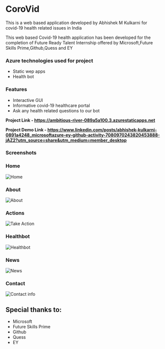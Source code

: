 
# **CoroVid**

This is a web based application developed by Abhishek M Kulkarni for covid-19 health related issues in India

This web based Covid-19 health application has been developed for the completion of Future Ready Talent Internship offered by Microsoft,Future Skills Prime,Github,Quess and EY

### Azure technologies used for project
- Static wep apps
- Health bot

### Features
* Interactive GUI
* Informative covid-19 healthcare portal
* Ask any health related questions to our bot


**Project Link - https://ambitious-river-089a5a100.3.azurestaticapps.net**

**Project Demo Link - https://www.linkedin.com/posts/abhishek-kulkarni-0891a4248_microsoftazure-ey-github-activity-7080970243820453888-jAZ2?utm_source=share&utm_medium=member_desktop**


### Screenshots
### Home
![Home](https://github.com/Abhishek-AMK/frt-internship/assets/113782190/8f42da21-e7aa-49b7-9068-4350abd8beea)
### About
![About](https://github.com/Abhishek-AMK/frt-internship/assets/113782190/f959cec1-c871-49ac-87f8-fec047ab8e8d)
### Actions
![Take Action](https://github.com/Abhishek-AMK/frt-internship/assets/113782190/697cfc60-25da-4c41-805e-afab3b22afc2)
### Healthbot
![Healthbot](https://github.com/Abhishek-AMK/frt-internship/assets/113782190/ec3d7bc5-eff8-4095-a41a-7598837d9f6a)
### News
![News](https://github.com/Abhishek-AMK/frt-internship/assets/113782190/2db195c2-2aea-488d-9647-ca4989e9b42a)
### Contact
![Contact info](https://github.com/Abhishek-AMK/frt-internship/assets/113782190/a8dadbb2-eea9-4e00-8aae-a37e51e02045)


## Special thanks to:
- Microsoft
- Future Skills Prime
- Github
- Quess
- EY


                                                                           




